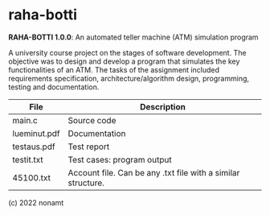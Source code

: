 # raha-botti

**RAHA-BOTTI 1.0.0**: An automated teller machine (ATM) simulation program

A university course project on the stages of software development. The objective was to design and develop a program that simulates the key functionalities of an ATM. The tasks of the assignment included requirements specification, architecture/algorithm design, programming, testing and documentation.

| File | Description |
| ----- | ----- |
| main.c | Source code |
| lueminut.pdf | Documentation |
| testaus.pdf | Test report |
| testit.txt | Test cases: program output |
| 45100.txt | Account file. Can be any .txt file with a similar structure. |

(c) 2022 nonamt
